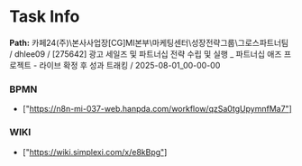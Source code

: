 # Task Info

**Path:** 카페24(주)\본사사업장\[CG]MI본부\마케팅센터\성장전략그룹\그로스파트너팀 / dhlee09 / [275642] 광고 세일즈 및 파트너십 전략 수립 및 실행 _ 파트너십 애즈 프로젝트 - 라이브 확정 후 성과 트래킹 / 2025-08-01_00-00-00

### BPMN
- ["https://n8n-mi-037-web.hanpda.com/workflow/qzSa0tgUpymnfMa7"]

### WIKI
- ["https://wiki.simplexi.com/x/e8kBpg"]


